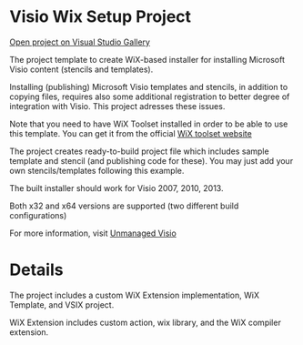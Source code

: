 # Visio Wix Setup Project #

[Open project on Visual Studio Gallery](http://visualstudiogallery.msdn.microsoft.com/68d12e2d-eb42-4847-808a-7d80863bb90d)

The project template to create WiX-based installer for installing Microsoft Visio content (stencils and templates).

Installing (publishing) Microsoft Visio templates and stencils, in addition to copying files, requires also some additional registration to better degree of integration with Visio. This project adresses these issues.

Note that you need to have WiX Toolset installed in order to be able to use this template. 
You can get it from the official [WiX toolset website](http://wixtoolset.org)

The project creates ready-to-build project file which includes sample template and stencil (and publishing code for these). You may just add your own stencils/templates following this example.

The built installer should work for Visio 2007, 2010, 2013.

Both x32 and x64 versions are supported (two different build configurations)

For more information, visit [Unmanaged Visio](http://unmanagedvisio.com)


# Details #

The project includes a custom WiX Extension implementation, WiX Template, and VSIX project.

WiX Extension includes custom action, wix library, and the WiX compiler extension.